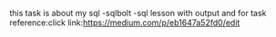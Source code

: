 this task is about my sql -sqlbolt -sql lesson
with output and for task reference:click link:https://medium.com/p/eb1647a52fd0/edit
